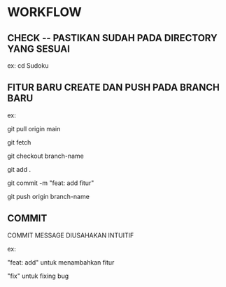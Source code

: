 # WORKFLOW

## CHECK -- PASTIKAN SUDAH PADA DIRECTORY YANG SESUAI 

ex: cd Sudoku

## FITUR BARU CREATE DAN PUSH PADA BRANCH BARU 

ex: 

git pull origin main

git fetch

git checkout branch-name

git add .

git commit -m "feat: add fitur"

git push origin branch-name

## COMMIT

COMMIT MESSAGE DIUSAHAKAN INTUITIF

ex:

"feat: add" untuk menambahkan fitur 

"fix" untuk fixing bug
